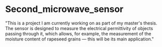 # Second_microwave_sensor
"This is a project I am currently working on as part of my master's thesis. The sensor is designed to measure the electrical permittivity of objects passing through it, which allows, for example, the measurement of the moisture content of rapeseed grains — this will be its main application."
